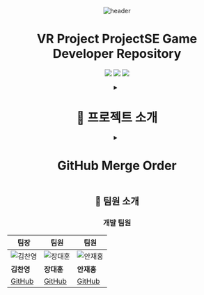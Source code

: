 <div align="center">

![header](https://capsule-render.vercel.app/api?type=waving&height=300&color=gradient&text=Project%20SE)
<h1>VR Project ProjectSE Game Developer Repository</h1>
<p align="center">
  <img src="https://img.shields.io/badge/Unity-000000?style=for-the-badge&logo=unity&logoColor=white"/>
  <img src="https://img.shields.io/badge/Team_Project-FF4154?style=for-the-badge&logo=git&logoColor=white"/>
  <img src="https://img.shields.io/badge/Game_Development-4B32C3?style=for-the-badge&logo=gamemaker&logoColor=white"/>
</p>

<details>
<summary><h1>📖 프로젝트 소개</h1></summary>
<div align="center">

### 📝 시나리오 소개

&nbsp;&nbsp;&nbsp;예진과 하윤은 과거 친한 친구였지만, 고등학교를 <br>
&nbsp;&nbsp;&nbsp;진학한 후 하윤이 왕따를 당하여 사이가 멀어진다.<br>
&nbsp;&nbsp;&nbsp;예진은 그 모습을 방관하고, 하윤은 학교에서 극단적인<br>
&nbsp;&nbsp;&nbsp;선택을 하게 된다. 예진은 그 사실을 모른 채 <br>
&nbsp;&nbsp;&nbsp;하윤이 집에 돌아오지 않았다는 하윤의 어머니의 <br>
&nbsp;&nbsp;&nbsp;전화로 하윤을 찾기 위해 학교에 가게된다.<br>
&nbsp;&nbsp;&nbsp;하윤의 반을 찾아 복도를 걷던 예진은 기묘한 기운을<br>
&nbsp;&nbsp;&nbsp;느끼며 하윤의 심상 세계로 들어가게 되는데...<br>

### 🕹️ 프로젝트 소개

&nbsp;&nbsp;&nbsp;• Project SE는 VR 방탈출 게임입니다.<br>
&nbsp;&nbsp;&nbsp;프로젝트 참여 인원은 개발자 3인, 기획자 4인으로 이루어졌습니다.<br>
&nbsp;&nbsp;&nbsp;개발 기간은 약 3주 소요되었습니다.<br>
&nbsp;&nbsp;&nbsp;조작 튜토리얼과 스테이지마다 다양한 퍼즐을 풀어 클리어하는 스테이지가 존재하는 게임입니다.<br>

</div>
</details>

<details>

<summary><h1>GitHub Merge Order</h1></summary>
<div align="center">

<br>본인 개인 브랜치에 커밋하고 푸쉬 -> BETA 브랜치 체크아웃 후 모든 개인브랜치 머지(병합)-></br>
<br>PBE 브랜치 체크아웃 후 BETA 브랜치 머지 -> MAIN 브랜치 체크아웃 후 PBE 브랜치 머지 -></br>
<br>본인 개인 브랜치 체크아웃 후 유니티로 본인 작업물 확인 -> PULL 선택 -></br>
<br>가져오기 위한 원격 브랜치를 MAIN으로 선택 후 PULL</br>
<br>머지는 모든 개발자가 모여있는 상태에서 진행해야합니다.(병합 충돌 대비)</br>

</details>

## 👥 팀원 소개

### 개발 팀원
| 팀장 | 팀원 | 팀원 |
|-----------|-----------|-----------|
| ![김찬영](https://avatars.githubusercontent.com/u/180273758?v=4) | ![장대훈](https://avatars.githubusercontent.com/u/77885500?v=4) | ![안재홍](https://avatars.githubusercontent.com/u/182705863?v=4) |
| **김찬영** | **장대훈** | **안재홍** |
| [GitHub](https://github.com/Victor20000130) | [GitHub](https://github.com/Jang-daehoon) | [GitHub](https://github.com/An-JaeHong)
